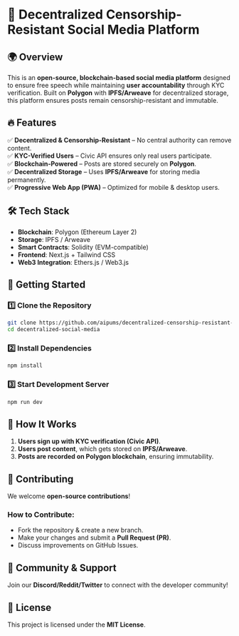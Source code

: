 # 🚀 Decentralized Censorship-Resistant Social Media Platform

## 🌍 Overview  
This is an **open-source, blockchain-based social media platform** designed to ensure free speech while maintaining **user accountability** through KYC verification. Built on **Polygon** with **IPFS/Arweave** for decentralized storage, this platform ensures posts remain censorship-resistant and immutable.

## 🔥 Features  
✅ **Decentralized & Censorship-Resistant** – No central authority can remove content.  
✅ **KYC-Verified Users** – Civic API ensures only real users participate.  
✅ **Blockchain-Powered** – Posts are stored securely on **Polygon**.  
✅ **Decentralized Storage** – Uses **IPFS/Arweave** for storing media permanently.  
✅ **Progressive Web App (PWA)** – Optimized for mobile & desktop users.  

## 🛠 Tech Stack  
- **Blockchain**: Polygon (Ethereum Layer 2)  
- **Storage**: IPFS / Arweave  
- **Smart Contracts**: Solidity (EVM-compatible)  
- **Frontend**: Next.js + Tailwind CSS  
- **Web3 Integration**: Ethers.js / Web3.js  

## 🚀 Getting Started  
### 1️⃣ Clone the Repository  
```sh
git clone https://github.com/aipums/decentralized-censorship-resistant-social-media-platform.git
cd decentralized-social-media
```  

### 2️⃣ Install Dependencies  
```sh
npm install
```  

### 3️⃣ Start Development Server  
```sh
npm run dev
```  

## 🎯 How It Works  
1. **Users sign up with KYC verification (Civic API)**.  
2. **Users post content**, which gets stored on **IPFS/Arweave**.  
3. **Posts are recorded on Polygon blockchain**, ensuring immutability.  

## 🤝 Contributing  
We welcome **open-source contributions**!  

### How to Contribute:  
- Fork the repository & create a new branch.  
- Make your changes and submit a **Pull Request (PR)**.  
- Discuss improvements on GitHub Issues.  

## 📢 Community & Support  
Join our **Discord/Reddit/Twitter** to connect with the developer community!  

## 📜 License  
This project is licensed under the **MIT License**.  
